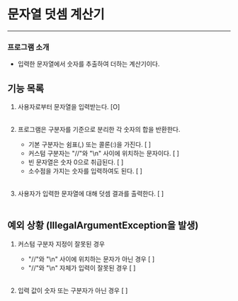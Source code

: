 # 문자열 덧셈 계산기

---

### 프로그램 소개

- 입력한 문자열에서 숫자를 추출하여 더하는 계산기이다. <br>

## 기능 목록

1. 사용자로부터 문자열을 입력받는다. [O] <br><br>

2. 프로그램은 구분자를 기준으로 분리한 각 숫자의 합을 반환한다. <br>
    * 기본 구분자는 쉼표(,) 또는 콜론(:)을 가진다. [ ]
    * 커스텀 구분자는 "//"와 "\n" 사이에 위치하는 문자이다. [ ]
    * 빈 문자열은 숫자 0으로 취급된다. [ ]
    * 소수점을 가지는 숫자를 입력하여도 된다. [ ] <br><br>

3. 사용자가 입력한 문자열에 대해 덧셈 결과를 출력한다. [ ] <br><br>

## 예외 상황 (IllegalArgumentException을 발생)
1. 커스텀 구분자 지정이 잘못된 경우
    * "//"와 "\n" 사이에 위치하는 문자가 아닌 경우 [ ]
    * "//"와 "\n" 자체가 입력이 잘못된 경우 [ ] <br><br>

2. 입력 값이 숫자 또는 구분자가 아닌 경우 [ ] <br><br>


